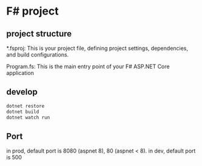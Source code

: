 # F# project

## project structure

*.fsproj: This is your project file, defining project settings, dependencies, and build configurations.

Program.fs: This is the main entry point of your F# ASP.NET Core application

## develop

```sh
dotnet restore
dotnet build
dotnet watch run
```

## Port

in prod, default port is 8080 (aspnet 8), 80 (aspnet < 8).
in dev, default port is 500
